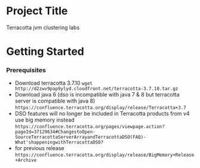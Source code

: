 # Project Title
Terracotta jvm clustering labs
# Getting Started
### Prerequisites
* Download terracotta 3.7.10
 ``` wget http://d2zwv9pap9ylyd.cloudfront.net/terracotta-3.7.10.tar.gz ```
* Download java 6 (dso is incompatible with java 7 & 8 but terracotta server is compatible with java 8)
```https://confluence.terracotta.org/display/release/Terracotta+3.7```
* DSO features will no longer be included in Terracotta products from v4 use big memory instead
```https://confluence.terracotta.org/pages/viewpage.action?pageId=37129634#ChangestoOpen-SourceTerracottaServerArrayandTerracottaDSO(FAQ)-What'shappeningwithTerracottaDSO?```
* for previous release ```https://confluence.terracotta.org/display/release/BigMemory+Release+Archive```
